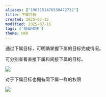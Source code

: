 ```yaml
---
aliases: ["1963151476530472732"]
title: 下属目标
created: 2025-07-15
modified: 2025-07-15
tags: ['基础模块']
theme: OKR
---
```


通过下属目标，可明确掌握下属的目标完成情况。

可分别查看直接下属和间接下属的目标。

![](33e3ac98c74e329214ca0a9605cc32a2.jpg)

对于下属目标也拥有同下属一样的权限

![](67a61ff28042dd552c40c200ceed7c50.jpg)